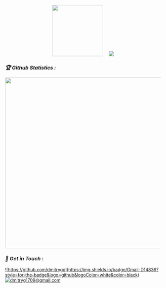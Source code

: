 <!-- Github README -->
<p align="center"><a href="https://github.com/dmitrygx">
<img height="165" src="https://github-readme-stats.vercel.app/api?username=dmitrygx&show_icons=true&include_all_commits=true&theme=react&cache_seconds=3200&hide_border=true" /></a>
&nbsp;&nbsp;&nbsp;
<a href="https://github.com/dmitrygx"><img src="https://github-readme-stats.vercel.app/api/top-langs/?username=dmitrygx&layout=compact&theme=react&hide_border=true" />
</a></p>

<h3><b><i>🏆 Github Statistics :</i></b></h3>
<a href="https://github.com/dmitrygx"><img width=550 src="https://github-profile-trophy.vercel.app/?username=dmitrygx&theme=dracula&no-frame=true&title=Followers,Stars,Commit,Repository,Issues"/></a>


<h3><b><i>📡 Get in Touch :</i></b></h3>


<a href="https://github.com/dmitrygx">![https://github.com/dmitrygx](https://img.shields.io/badge/Gmail-D14836?style=for-the-badge&logo=github&logoColor=white&color=black)</a>
<a href="mailto:dmitryg1709@gmail.com">![dmitryg1709@gmail.com](https://img.shields.io/badge/Gmail-D14836?style=for-the-badge&logo=gmail&logoColor=white)</a>
